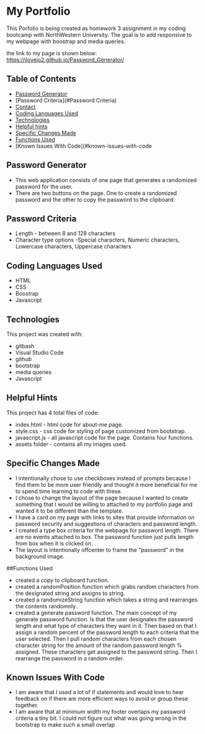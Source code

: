 # My Portfolio
This Porfolio is being created as homework 3 assignment in my coding bootcamp with NorthWestern University. The goal is to add responsive to my webpage with boostrap and media queries.

the link to my page is shown below:
https://jlovejo2.github.io/Password_Generator/

## Table of Contents
* [Password Generator](#password-generator)
* [Password Criteria](#Password Criteria)
* [Contact](#contact)
* [Coding Languages Used](#coding-languages-used)
* [Technologies](#technologies)
* [Helpful hints](#helpful-hints)
* [Specific Changes Made](#specific-changes-made)
* [Functions Used](#functions-used)
* [Known Issues With Code](#known-issues-with-code

## Password Generator
* This web application consists of one page that generates a randomized password for the user.
* There are two buttons on the page.  One to create a randomized password and the other to copy the password to the clipboard.

## Password Criteria	
* Length - between 8 and 128 characters
* Character type options -Special characters, Numeric characters, Lowercase characters, Uppercase characters

## Coding Languages Used
* HTML
* CSS
* Boostrap
* Javascript

## Technologies
This project was created with:
* gitbash
* Visual Studio Code
* github
* bootstrap
* media queries
* Javascript

## Helpful Hints
This project has 4 total files of code:
* index.html - html code for about-me page.
* style.css - css code for styling of page customized from bootstrap.
* javascript.js - all javascript code for the page. Contains four functions.
* assets folder - contains all my images used.

## Specific Changes Made
* I intentionally chose to use checkboxes instead of prompts because I find them to be more user friendly and thought it more beneficial for me to spend time learning to code with these.
* I chose to change the layout of the page because I wanted to create something that I would be willing to attached to my portfolio page and wanted it to be different than the template.
* I have a card on my page with links to sites that provide information on password security and suggestions of characters and password length.
* I created a type box criteria for the webpage for password length.  There are no events attached to box.  The password function just pulls length from box when it is clicked on.
* The layout is intentionally offcenter to frame the "password" in the background image.

##Functions Used
* created a copy to clipboard function.
* created a randomPosition function which grabs random characters from the designated string and assigns to string.
* created a randomizeString function which takes a string and rearranges the contents randomnly.
* created a generate password function.  The main concept of my generate password function.  Is that the user designates the password length and what type of characters they want in it. 
   Then based on that I assign a random percent of the password length to each criteria that the user selected.  Then I pull random characters from each chosen character string for the 
   amount of the random password length % assigned.  These characters get assigned to the password string.  Then I rearrange the password in a random order. 

## Known Issues With Code
* I am aware that I used a lot of if statements and would love to hear feedback on if there are more efficient ways to avoid or group these together.
* I am aware that at minimum width my footer overlaps my password criteria a tiny bit.  I could not figure out what was going wrong in the bootstrap to make such a small overlap


